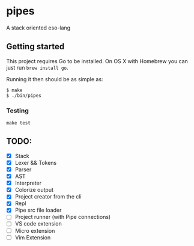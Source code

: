 # pipes

A stack oriented eso-lang

## Getting started

This project requires Go to be installed. On OS X with Homebrew you can just run `brew install go`.

Running it then should be as simple as:

```console
$ make
$ ./bin/pipes
```

### Testing

``make test``

## TODO:

- [X] Stack
- [X] Lexer && Tokens
- [X] Parser
- [X] AST
- [X] Interpreter
- [X] Colorize output
- [X] Project creator from the cli
- [X] Repl
- [X] Pipe src file loader
- [ ] Project runner (with Pipe connections)
- [ ] VS code extension
- [ ] Micro extension
- [ ] Vim Extension
